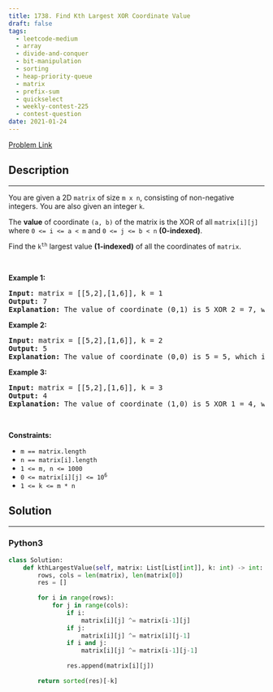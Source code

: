 ```yaml
---
title: 1738. Find Kth Largest XOR Coordinate Value
draft: false
tags: 
  - leetcode-medium
  - array
  - divide-and-conquer
  - bit-manipulation
  - sorting
  - heap-priority-queue
  - matrix
  - prefix-sum
  - quickselect
  - weekly-contest-225
  - contest-question
date: 2021-01-24
---
```


[Problem Link](https://leetcode.com/problems/find-kth-largest-xor-coordinate-value/)

## Description

---
<p>You are given a 2D <code>matrix</code> of size <code>m x n</code>, consisting of non-negative integers. You are also given an integer <code>k</code>.</p>

<p>The <strong>value</strong> of coordinate <code>(a, b)</code> of the matrix is the XOR of all <code>matrix[i][j]</code> where <code>0 &lt;= i &lt;= a &lt; m</code> and <code>0 &lt;= j &lt;= b &lt; n</code> <strong>(0-indexed)</strong>.</p>

<p>Find the <code>k<sup>th</sup></code> largest value <strong>(1-indexed)</strong> of all the coordinates of <code>matrix</code>.</p>

<p>&nbsp;</p>
<p><strong class="example">Example 1:</strong></p>

<pre>
<strong>Input:</strong> matrix = [[5,2],[1,6]], k = 1
<strong>Output:</strong> 7
<strong>Explanation:</strong> The value of coordinate (0,1) is 5 XOR 2 = 7, which is the largest value.
</pre>

<p><strong class="example">Example 2:</strong></p>

<pre>
<strong>Input:</strong> matrix = [[5,2],[1,6]], k = 2
<strong>Output:</strong> 5
<strong>Explanation:</strong> The value of coordinate (0,0) is 5 = 5, which is the 2nd largest value.
</pre>

<p><strong class="example">Example 3:</strong></p>

<pre>
<strong>Input:</strong> matrix = [[5,2],[1,6]], k = 3
<strong>Output:</strong> 4
<strong>Explanation:</strong> The value of coordinate (1,0) is 5 XOR 1 = 4, which is the 3rd largest value.</pre>

<p>&nbsp;</p>
<p><strong>Constraints:</strong></p>

<ul>
	<li><code>m == matrix.length</code></li>
	<li><code>n == matrix[i].length</code></li>
	<li><code>1 &lt;= m, n &lt;= 1000</code></li>
	<li><code>0 &lt;= matrix[i][j] &lt;= 10<sup>6</sup></code></li>
	<li><code>1 &lt;= k &lt;= m * n</code></li>
</ul>


## Solution

---
### Python3
``` py title='find-kth-largest-xor-coordinate-value'
class Solution:
    def kthLargestValue(self, matrix: List[List[int]], k: int) -> int:
        rows, cols = len(matrix), len(matrix[0])
        res = []
        
        for i in range(rows):
            for j in range(cols):
                if i:
                    matrix[i][j] ^= matrix[i-1][j]
                if j:
                    matrix[i][j] ^= matrix[i][j-1]
                if i and j:
                    matrix[i][j] ^= matrix[i-1][j-1]
                
                res.append(matrix[i][j])
                
        return sorted(res)[-k]
```

